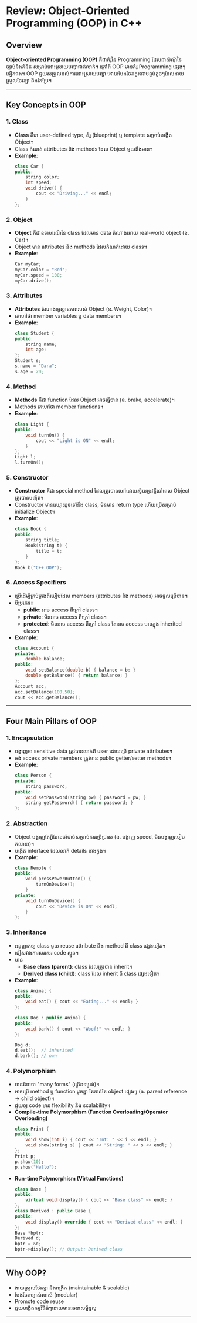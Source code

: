 # Review: Object-Oriented Programming (OOP) in C++

## Overview

**Object-oriented Programming (OOP)** គឺជាគំរូនៃ Programming ដែលជាសំណុំនៃច្បាប់និងគំនិត សម្រាប់ដោះស្រាយបញ្ហាជាក់លាក់។ ក្រៅពី OOP មានគំរូ Programming ផ្សេងៗទៀតផង។ OOP ជួយសម្រួលដល់ការដោះស្រាយបញ្ហា ដោយបែងចែកកូដជាបន្ទប់តូចៗដែលងាយស្រួលថែរក្សា និងកែប្រែ។

---

## Key Concepts in OOP

### 1. Class

- **Class** គឺជា user-defined type, គំរូ (blueprint) ឬ template សម្រាប់បង្កើត Object។
- Class កំណត់ attributes និង methods ដែល Object មួយនឹងមាន។
- **Example**:
    ```cpp
    class Car {
    public:
        string color;
        int speed;
        void drive() {
            cout << "Driving..." << endl;
        }
    };
    ```

### 2. Object

- **Object** គឺជាឧទាហរណ៍នៃ class ដែលមាន data តំណាងអោយ real-world object (ឧ. Car)។
- Object មាន attributes និង methods ដែលកំណត់ដោយ class។
- **Example**:
    ```cpp
    Car myCar;
    myCar.color = "Red";
    myCar.speed = 100;
    myCar.drive();
    ```

### 3. Attributes

- **Attributes** តំណាងឲ្យស្ថានភាពរបស់ Object (ឧ. Weight, Color)។
- គេហៅថា member variables ឬ data members។
- **Example**:
    ```cpp
    class Student {
    public:
        string name;
        int age;
    };
    Student s;
    s.name = "Dara";
    s.age = 20;
    ```

### 4. Method

- **Methods** គឺជា function ដែល Object អាចធ្វើបាន (ឧ. brake, accelerate)។
- Methods គេហៅថា member functions។
- **Example**:
    ```cpp
    class Light {
    public:
        void turnOn() {
            cout << "Light is ON" << endl;
        }
    };
    Light l;
    l.turnOn();
    ```

### 5. Constructor

- **Constructor** គឺជា special method ដែលត្រូវបានហៅដោយស្វ័យប្រវត្តិនៅពេល Object ត្រូវបានបង្កើត។
- Constructor មានឈ្មោះដូចទៅនឹង class, មិនមាន return type ហើយប្រើសម្រាប់ initialize Object។
- **Example**:
    ```cpp
    class Book {
    public:
        string title;
        Book(string t) {
            title = t;
        }
    };
    Book b("C++ OOP");
    ```

### 6. Access Specifiers

- ប្រើដើម្បីគ្រប់គ្រងពីរបៀបដែល members (attributes និង methods) អាចចូលប្រើបាន។
- បីប្រភេទ៖
    - **public**: អាច access ពីក្រៅ class។
    - **private**: មិនអាច access ពីក្រៅ class។
    - **protected**: មិនអាច access ពីក្រៅ class តែអាច access បានក្នុង inherited class។
- **Example**:
    ```cpp
    class Account {
    private:
        double balance;
    public:
        void setBalance(double b) { balance = b; }
        double getBalance() { return balance; }
    };
    Account acc;
    acc.setBalance(100.50);
    cout << acc.getBalance();
    ```

---

## Four Main Pillars of OOP

### 1. Encapsulation

- បង្ហាញថា sensitive data ត្រូវបានលាក់ពី user ដោយប្រើ private attributes។
- ចង់ access private members ត្រូវមាន public getter/setter methods។
- **Example**:
    ```cpp
    class Person {
    private:
        string password;
    public:
        void setPassword(string pw) { password = pw; }
        string getPassword() { return password; }
    };
    ```

### 2. Abstraction

- Object បង្ហាញតែអ្វីដែលចាំបាច់សម្រាប់ការប្រើប្រាស់ (ឧ. បង្ហាញ speed, មិនបង្ហាញរបៀបគណនា)។
- បង្កើត interface ដែលលាក់ details ខាងក្នុង។
- **Example**:
    ```cpp
    class Remote {
    public:
        void pressPowerButton() {
            turnOnDevice();
        }
    private:
        void turnOnDevice() {
            cout << "Device is ON" << endl;
        }
    };
    ```

### 3. Inheritance

- អនុញ្ញាតឲ្យ class មួយ reuse attribute និង method ពី class ផ្សេងទៀត។
- ជៀសវាងការសរសេរ code ស្ទួន។
- មាន
    - **Base class (parent)**: class ដែលត្រូវបាន inherit។
    - **Derived class (child)**: class ដែល inherit ពី class ផ្សេងទៀត។
- **Example**:
    ```cpp
    class Animal {
    public:
        void eat() { cout << "Eating..." << endl; }
    };

    class Dog : public Animal {
    public:
        void bark() { cout << "Woof!" << endl; }
    };

    Dog d;
    d.eat();  // inherited
    d.bark(); // own
    ```

### 4. Polymorphism

- មានន័យថា "many forms" (ច្រើនទម្រង់)។
- អាចប្រើ method ឬ function ដូចគ្នា តែកាន់តែ object ផ្សេងៗ (ឧ. parent reference → child object)។
- ជួយឲ្យ code មាន flexibility និង scalability។
- **Compile-time Polymorphism (Function Overloading/Operator Overloading)**
    ```cpp
    class Print {
    public:
        void show(int i) { cout << "Int: " << i << endl; }
        void show(string s) { cout << "String: " << s << endl; }
    };
    Print p;
    p.show(10);
    p.show("Hello");
    ```
- **Run-time Polymorphism (Virtual Functions)**
    ```cpp
    class Base {
    public:
        virtual void display() { cout << "Base class" << endl; }
    };
    class Derived : public Base {
    public:
        void display() override { cout << "Derived class" << endl; }
    };
    Base *bptr;
    Derived d;
    bptr = &d;
    bptr->display(); // Output: Derived class
    ```

---

## Why OOP?

- ងាយស្រួលថែរក្សា និងពង្រីក (maintainable & scalable)
- បែងចែកច្បាស់លាស់ (modular)
- Promote code reuse
- ជួយបង្កើតកម្មវិធីធំៗដោយមានរចនាសម្ព័ន្ធល្អ

---
